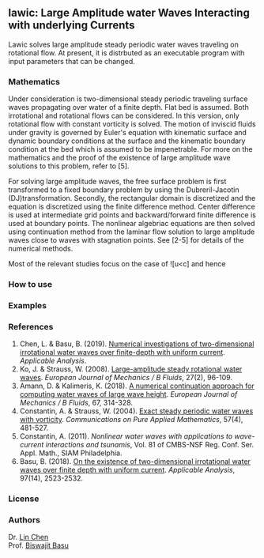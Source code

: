 ## lawic: Large Amplitude water Waves Interacting with underlying Currents

Lawic solves large amplitude steady periodic water waves traveling on rotational flow. At present, it is distrbuted as an executable program with input parameters that can be changed. 

### Mathematics

Under consideration is two-dimensional steady periodic traveling surface waves propagating over water of a finite depth. Flat bed is assumed. Both irrotational and rotational flows can be considered. In this version, only rotational flow with constant vorticity is solved. The motion of inviscid fluids under gravity is governed by Euler's equation with kinematic surface and dynamic boundary conditions at the surface and the kinematic boundary condition at the bed which is assumed to be impenetrable. For more on the mathematics and the proof of the existence of large amplitude wave solutions to this problem, refer to [5].

For solving large amplitude waves, the free surface problem is first transformed to a fixed boundary problem by using the Dubreril-Jacotin (DJ)transformation. Secondly, the rectangular domain is discretized and the equation is discretized using the finite difference method. Center difference is used at intermediate grid points and backward/forward finite difference is used at boundary points. The nonlinear algebriac equations are then solved using continuation method from the laminar flow solution to large amplitude waves close to waves with stagnation points. See [2-5] for details of the numerical methods.

Most of the relevant studies focus on the case of ![u<c] and hence 

### How to use

### Examples



### References

1. Chen, L. & Basu, B. (2019). [Numerical investigations of two-dimensional irrotational water waves over finite-depth with uniform current](https://www.tandfonline.com/doi/full/10.1080/00036811.2019.1636974). _Applicable Analysis_. 
1. Ko, J. & Strauss, W. (2008). [Large-amplitude steady rotational water waves](https://doi.org/10.1016/j.euromechflu.2007.04.004). _European Journal of Mechanics / B Fluids_, 27(2), 96-109. 
1. Amann, D. & Kalimeris, K. (2018). [A numerical continuation approach for computing water waves of large wave height](https://doi.org/10.1016/j.euromechflu.2017.10.001). _European Journal of Mechanics / B Fluids_, 67, 314-328. 
1. Constantin, A. & Strauss, W. (2004). [Exact steady periodic water waves with vorticity](https://onlinelibrary.wiley.com/doi/pdf/10.1002/cpa.3046). _Communications on Pure Applied Mathematics_, 57(4), 481-527.
1. Constantin, A. (2011). _Nonlinear water waves with applications to wave-current interactions and tsunamis_, Vol. 81 of CMBS-NSF Reg. Conf. Ser. Appl. Math., SIAM Philadelphia.
1. Basu, B. (2018). [On the existence of two-dimensional irrotational water waves over finite depth with uniform current](https://doi.org/10.1080/00036811.2017.1376321). _Applicable Analysis_, 97(14), 2523-2532.

### License

### Authors
Dr. [Lin Chen](https://chen-lin.github.io) <br/>
Prof. [Biswajit Basu](https://www.tcd.ie/research/profiles/?profile=basub)
